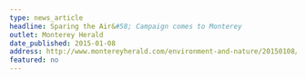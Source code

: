 ```yaml
---
type: news_article
headline: Sparing the Air&#58; Campaign comes to Monterey
outlet: Monterey Herald
date_published: 2015-01-08
address: http://www.montereyherald.com/environment-and-nature/20150108/spare-the-air-campaign-comes-to-monterey
featured: no
---
```

